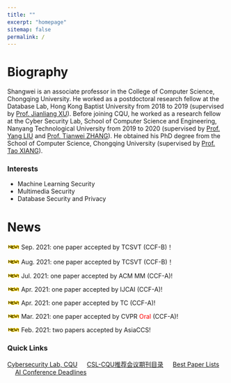 ```yaml
---
title: ""
excerpt: "homepage"
sitemap: false
permalink: /
---
```


# **Biography**

Shangwei is an associate professor in the College of Computer Science, Chongqing University. He worked as a postdoctoral research fellow at the Database Lab, Hong Kong Baptist University from 2018 to 2019 (supervised by [Prof. Jianliang XU](http://www.comp.hkbu.edu.hk/~xujl/)). Before joining CQU, he worked as a research fellow at the Cyber Security  Lab, School of Computer Science and Engineering, Nanyang Technological  University from 2019 to 2020 (supervised by [Prof. Yang LIU](https://personal.ntu.edu.sg/yangliu/) and [Prof. Tianwei ZHANG](https://personal.ntu.edu.sg/tianwei.zhang/)). He obtained his PhD degree from the School of Computer Science, Chongqing University (supervised by [Prof. Tao XIANG](http://www.cs.cqu.edu.cn/info/1331/4246.htm)).

### Interests

- Machine Learning Security
- Multimedia Security
- Database Security and Privacy

<!-- ## Education
- PhD in Computer Science, 2017  <font  color=gray size=3>Chongqing University</font>
- BSc in Mathematics, 2012   <font  color=gray size=3>Henan Normal University</font> -->

# News

![](../images/new.gif) Sep. 2021: one paper accepted by TCSVT (CCF-B)！

![](../images/new.gif) Aug. 2021: one paper accepted by TCSVT (CCF-B)！

![](../images/new.gif) Jul. 2021: one paper accepted by ACM MM (CCF-A)!

![](../images/new.gif) Apr. 2021: one paper accepted by IJCAI (CCF-A)!

![](../images/new.gif) Apr. 2021: one paper accepted by TC (CCF-A)!

![](../images/new.gif) Mar. 2021: one paper accepted by CVPR <font  color=red >Oral</font> (CCF-A)!

![](../images/new.gif) Feb. 2021: two papers accepted by AsiaCCS!


### Quick Links

[Cybersecurity Lab, CQU](https://github.com/csl-cqu) &ensp;&ensp; [CSL-CQU推荐会议期刊目录](https://github.com/csl-cqu/Conference-Journal-Ranks) &ensp;&ensp; [Best Paper Lists](https://jeffhuang.com/best_paper_awards/) &ensp;&ensp; [AI Conference Deadlines](https://aideadlin.es/?sub=ML)